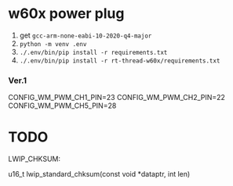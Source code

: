 # w60x power plug

1. get `gcc-arm-none-eabi-10-2020-q4-major`
2. `python -m venv .env`
3. `./.env/bin/pip install -r requirements.txt`
3. `./.env/bin/pip install -r rt-thread-w60x/requirements.txt`

### Ver.1
CONFIG_WM_PWM_CH1_PIN=23
CONFIG_WM_PWM_CH2_PIN=22
CONFIG_WM_PWM_CH5_PIN=28

# TODO
LWIP_CHKSUM:

u16_t
lwip_standard_chksum(const void *dataptr, int len)

